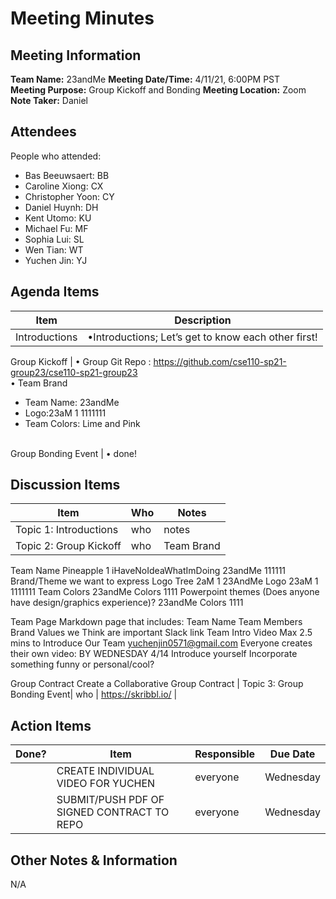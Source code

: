 # Meeting Minutes
## Meeting Information
**Team Name:** 23andMe
**Meeting Date/Time:** 4/11/21, 6:00PM PST  
**Meeting Purpose:** Group Kickoff and Bonding 
**Meeting Location:** Zoom
**Note Taker:** Daniel

## Attendees
People who attended:
- Bas Beeuwsaert: BB
- Caroline Xiong: CX
- Christopher Yoon: CY
- Daniel Huynh: DH
- Kent Utomo: KU
- Michael Fu: MF
- Sophia Lui: SL
- Wen Tian: WT
- Yuchen Jin: YJ


## Agenda Items

Item | Description
---- | ----
Introductions | •Introductions; Let’s get to know each other first! 

Group Kickoff | • Group Git Repo : https://github.com/cse110-sp21-group23/cse110-sp21-group23
<br>• Team Brand
- Team Name: 23andMe
- Logo:23aM 1 1111111
- Team Colors: Lime and Pink

<br>
Group Bonding Event | • done!



## Discussion Items
Item | Who | Notes |
---- | ---- | ---- |
Topic 1: Introductions| who | notes |
Topic 2: Group Kickoff| who | Team Brand
Team Name
Pineapple 1
iHaveNoIdeaWhatImDoing
23andMe 111111
Brand/Theme we want to express
Logo
Tree
2aM 1
23AndMe Logo
23aM 1 1111111
Team Colors
23andMe Colors 1111
Powerpoint themes (Does anyone have design/graphics experience)?
23andMe Colors 1111


Team Page
Markdown page that includes:
	Team Name
Team Members
Brand
Values we Think are important
Slack link
Team Intro Video
Max 2.5 mins to Introduce Our Team
yuchenjin0571@gmail.com
Everyone creates their own video: BY WEDNESDAY 4/14
Introduce yourself
Incorporate something funny or personal/cool?

Group Contract
Create a Collaborative Group Contract
 |
Topic 3: Group Bonding Event| who |  https://skribbl.io/ |


## Action Items
| Done? | Item | Responsible | Due Date |
| ---- | ---- | ---- | ---- |
| | CREATE INDIVIDUAL VIDEO FOR YUCHEN | everyone | Wednesday |
| | SUBMIT/PUSH PDF OF SIGNED CONTRACT TO REPO | everyone | Wednesday |


## Other Notes & Information
N/A